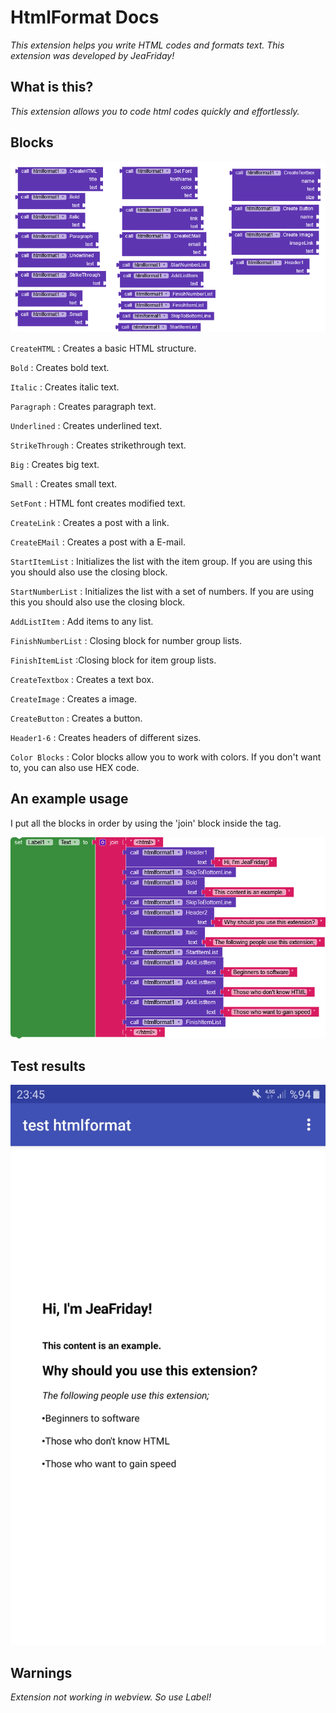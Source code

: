 # HtmlFormat Docs

_This extension helps you write HTML codes and formats text. This extension was developed by JeaFriday!_

## What is this?

_This extension allows you to code html codes quickly and effortlessly._

## Blocks

![Blocks](https://github.com/JeaFrid/HtmlFormat/blob/main/media/Screenshot%202022-11-07%20at%2023-13-56%20Kodular%20Creator.png?raw=true)

`CreateHTML` : Creates a basic HTML structure.

`Bold` : Creates bold text.

`Italic` : Creates italic text.

`Paragraph` : Creates paragraph text.

`Underlined` : Creates underlined text.

`StrikeThrough` : Creates strikethrough text.

`Big` : Creates big text.

`Small` : Creates small text.

`SetFont` : HTML font creates modified text.

`CreateLink` : Creates a post with a link.

`CreateEMail` : Creates a post with a E-mail.

`StartItemList` : Initializes the list with the item group. If you are using this you should also use the closing block.

`StartNumberList` : Initializes the list with a set of numbers. If you are using this you should also use the closing block.

`AddListItem` : Add items to any list.

`FinishNumberList` : Closing block for number group lists.

`FinishItemList` :Closing block for item group lists.

`CreateTextbox` : Creates a text box.

`CreateImage` : Creates a image.

`CreateButton` : Creates a button.

`Header1-6` : Creates headers of different sizes.

`Color Blocks` : Color blocks allow you to work with colors. If you don't want to, you can also use HEX code.

## An example usage

I put all the blocks in order by using the 'join' block inside the tag.

![Blocks](<https://github.com/JeaFrid/HtmlFormat/blob/main/media/blocks(9).png?raw=true>)

## Test results

![Blocks](https://github.com/JeaFrid/HtmlFormat/blob/main/media/Screenshot_20221107-234528.jpg?raw=true)

## Warnings

_Extension not working in webview. So use Label!_
